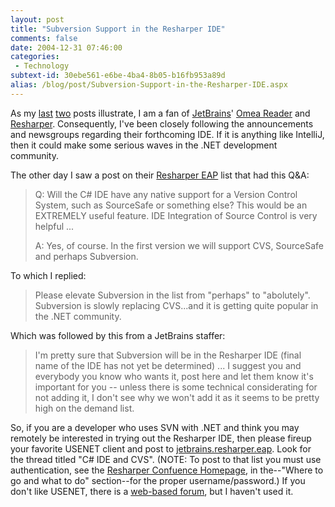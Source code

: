 ```yaml
---
layout: post
title: "Subversion Support in the Resharper IDE"
comments: false
date: 2004-12-31 07:46:00
categories:
 - Technology
subtext-id: 30ebe561-e6be-4ba4-8b05-b16fb953a89d
alias: /blog/post/Subversion-Support-in-the-Resharper-IDE.aspx
---
```



As my [last](http://www.peterprovost.org/archive/2004/12/31/2427.aspx) [two](http://www.peterprovost.org/archive/2004/12/30/2423.aspx) posts illustrate, I am a fan of [JetBrains](http://www.jetbrains.com/index.html)' [Omea Reader](http://www.jetbrains.com/omea_reader/) and [Resharper](http://www.jetbrains.com/resharper/). Consequently, I've been closely following the announcements and newsgroups regarding their forthcoming IDE. If it is anything like IntelliJ, then it could make some serious waves in the .NET development community.

The other day I saw a post on their [Resharper EAP](news://news.jetbrains.com/jetbrains.resharper.eap) list that had this Q&A:

> Q: Will the C# IDE have any native support for a Version Control System, such as SourceSafe or something else? This would be an EXTREMELY useful feature. IDE Integration of Source Control is very helpful ...
> 
> A: Yes, of course. In the first version we will support CVS, SourceSafe and perhaps Subversion.

To which I replied:

> Please elevate Subversion in the list from "perhaps" to "abolutely". Subversion is slowly replacing CVS...and it is getting quite popular in the .NET community.

Which was followed by this from a JetBrains staffer:

> I'm pretty sure that Subversion will be in the Resharper IDE (final name of the IDE has not yet be determined) ... I suggest you and everybody you know who wants it, post here and let them know it's important for you -- unless there is some technical considerating for not adding it, I don't see why we won't add it as it seems to be pretty high on the demand list.

So, if you are a developer who uses SVN with .NET and think you may remotely be interested in trying out the Resharper IDE, then please fireup your favorite USENET client and post to [jetbrains.resharper.eap](news://news.jetbrains.com/jetbrains.resharper.eap). Look for the thread titled "C# IDE and CVS". (NOTE: To post to that list you must use authentication, see the [Resharper Confuence Homepage](http://www.jetbrains.net/confluence/display/ReSharper/Home), in the--"Where to go and what to do" section--for the proper username/password.) If you don't like USENET, there is a [web-based forum](http://www.intellij.net/forums/forum.jsp?forum=37), but I haven't used it.
